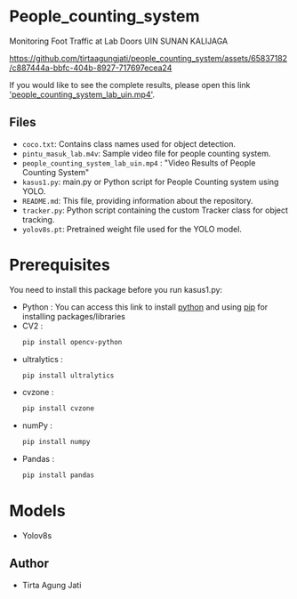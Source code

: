 # People_counting_system
Monitoring Foot Traffic at Lab Doors UIN SUNAN KALIJAGA

https://github.com/tirtaagungjati/people_counting_system/assets/65837182/c887444a-bbfc-404b-8927-717697ecea24

If you would like to see the complete results, please open this link ['people_counting_system_lab_uin.mp4'](https://youtu.be/QMpgSv-H9RM).

## Files
- `coco.txt`: Contains class names used for object detection.
- `pintu_masuk_lab.m4v`: Sample video file for people counting system.
- `people_counting_system_lab_uin.mp4` : "Video Results of People Counting System"
- `kasus1.py`: main.py or Python script for People Counting system using YOLO.
- `README.md`: This file, providing information about the repository.
- `tracker.py`: Python script containing the custom Tracker class for object tracking.
- `yolov8s.pt`: Pretrained weight file used for the YOLO model.
  
# Prerequisites
You need to install this package before you run kasus1.py:
* Python : You can access this link to install [python](https://www.python.org/downloads/) and using [pip](https://pypi.org/project/pip/) for installing  packages/libraries
* CV2 : 
  ```bash
  pip install opencv-python
* ultralytics :
  ```bash
  pip install ultralytics
* cvzone : 
  ```bash
  pip install cvzone
* numPy : 
  ```bash
  pip install numpy
* Pandas : 
  ```bash
  pip install pandas

# Models
* Yolov8s

## Author
- Tirta Agung Jati
